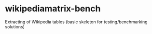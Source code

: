 # wikipediamatrix-bench
Extracting of Wikipedia tables (basic skeleton for testing/benchmarking solutions)
